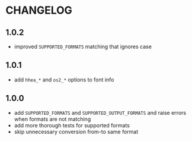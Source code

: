 # CHANGELOG

## 1.0.2

* improved `SUPPORTED_FORMATS` matching that ignores case

## 1.0.1

* add `hhea_*` and `os2_*` options to font info

## 1.0.0

* add `SUPPORTED_FORMATS` and `SUPPORTED_OUTPUT_FORMATS` and raise errors when formats are not matching
* add more thorough tests for supported formats
* skip unnecessary conversion from-to same format
